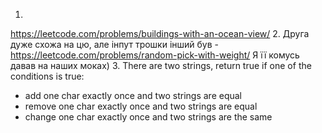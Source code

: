 1. 
https://leetcode.com/problems/buildings-with-an-ocean-view/
2. 
Друга дуже схожа на цю, але інпут трошки інший був - https://leetcode.com/problems/random-pick-with-weight/
Я її комусь давав на наших моках)
3. 
There are two strings, return true if one of the conditions is true:
* add one char exactly once and two strings are equal
* remove one char exactly once and two strings are equal
* change one char exactly once and two strings are the same

